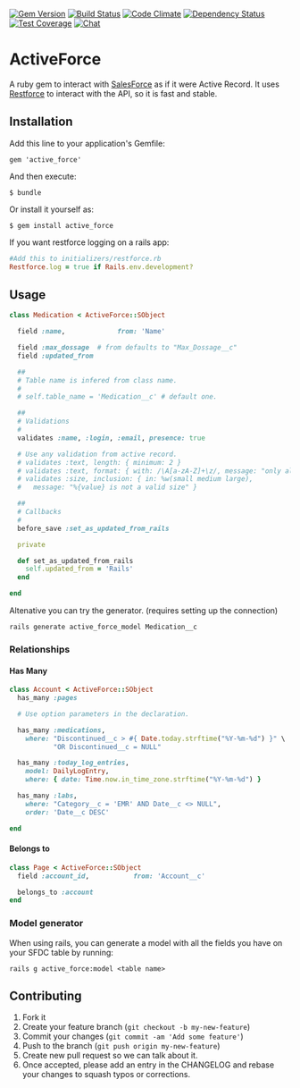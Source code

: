 [![Gem Version](http://img.shields.io/gem/v/active_force.svg)](http://badge.fury.io/rb/active_force)
[![Build Status](http://img.shields.io/travis/ionia-corporation/active_force.svg)](https://travis-ci.org/ionia-corporation/active_force)
[![Code Climate](http://img.shields.io/codeclimate/github/ionia-corporation/active_force.svg)](https://codeclimate.com/github/ionia-corporation/active_force)
[![Dependency Status](http://img.shields.io/gemnasium/ionia-corporation/active_force.svg)](https://gemnasium.com/ionia-corporation/active_force)
[![Test Coverage](https://codeclimate.com/github/ionia-corporation/active_force/badges/coverage.svg)](https://codeclimate.com/github/ionia-corporation/active_force)
[![Chat](http://img.shields.io/badge/chat-gitter-brightgreen.svg)](https://gitter.im/ionia-corporation/active_force)

# ActiveForce

A ruby gem to interact with [SalesForce][1] as if it were Active Record. It
uses [Restforce][2] to interact with the API, so it is fast and stable.

 [1]: http://www.salesforce.com
 [2]: https://github.com/ejholmes/restforce

## Installation

Add this line to your application's Gemfile:

    gem 'active_force'

And then execute:

    $ bundle

Or install it yourself as:

    $ gem install active_force

If you want restforce logging on a rails app:

```ruby
#Add this to initializers/restforce.rb
Restforce.log = true if Rails.env.development?
```

## Usage

```ruby
class Medication < ActiveForce::SObject

  field :name,             from: 'Name'

  field :max_dossage  # from defaults to "Max_Dossage__c" 
  field :updated_from

  ##
  # Table name is infered from class name.
  #
  # self.table_name = 'Medication__c' # default one.

  ##
  # Validations
  #
  validates :name, :login, :email, presence: true

  # Use any validation from active record.
  # validates :text, length: { minimum: 2 }
  # validates :text, format: { with: /\A[a-zA-Z]+\z/, message: "only allows letters" }
  # validates :size, inclusion: { in: %w(small medium large),
  #   message: "%{value} is not a valid size" }

  ##
  # Callbacks
  #
  before_save :set_as_updated_from_rails

  private

  def set_as_updated_from_rails
    self.updated_from = 'Rails'
  end

end
```

Altenative you can try the generator. (requires setting up the connection)

    rails generate active_force_model Medication__c

### Relationships

#### Has Many

```ruby
class Account < ActiveForce::SObject
  has_many :pages

  # Use option parameters in the declaration.

  has_many :medications,
    where: "Discontinued__c > #{ Date.today.strftime("%Y-%m-%d") }" \
           "OR Discontinued__c = NULL"

  has_many :today_log_entries,
    model: DailyLogEntry,
    where: { date: Time.now.in_time_zone.strftime("%Y-%m-%d") }

  has_many :labs,
    where: "Category__c = 'EMR' AND Date__c <> NULL",
    order: 'Date__c DESC'

end
```

#### Belongs to

```ruby
class Page < ActiveForce::SObject
  field :account_id,           from: 'Account__c'

  belongs_to :account
end
```

### Model generator

When using rails, you can generate a model with all the fields you have on your SFDC table by running:

    rails g active_force:model <table name>

## Contributing

1. Fork it
2. Create your feature branch (`git checkout -b my-new-feature`)
3. Commit your changes (`git commit -am 'Add some feature'`)
4. Push to the branch (`git push origin my-new-feature`)
5. Create new pull request so we can talk about it.
6. Once accepted, please add an entry in the CHANGELOG and rebase your changes
   to squash typos or corrections.
